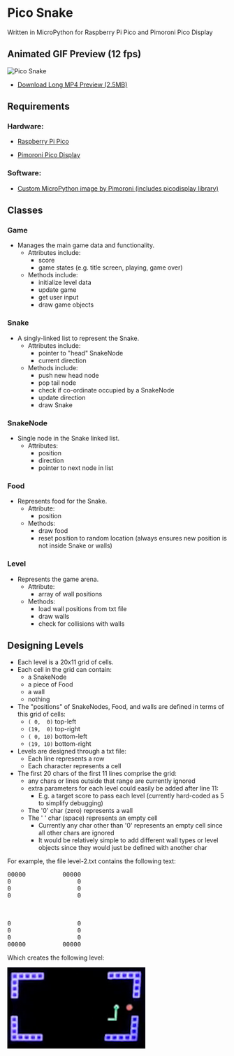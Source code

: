# Pico Snake
Written in MicroPython for Raspberry Pi Pico and Pimoroni Pico Display

## Animated GIF Preview (12 fps)
![Pico Snake](./img/pico-snake.gif)

*  [Download Long MP4 Preview (2.5MB)](https://github.com/coding418/pico-snake/blob/main/vid/pico-snake.mp4?raw=true)



## Requirements
### Hardware:

*  [Raspberry Pi Pico](https://www.raspberrypi.org/products/raspberry-pi-pico/)

*  [Pimoroni Pico Display](https://shop.pimoroni.com/products/pico-display-pack)

### Software:

*  [Custom MicroPython image by Pimoroni (includes picodisplay library)](https://github.com/pimoroni/pimoroni-pico/releases)

## Classes
### Game
* Manages the main game data and functionality.
	* Attributes include: 
		* score
		* game states (e.g. title screen, playing, game over)  
	* Methods include:
		* initialize level data
		* update game
		* get user input
		* draw game objects

### Snake
* A singly-linked list to represent the Snake.
	* Attributes include:
		* pointer to "head" SnakeNode
		* current direction
	* Methods include:
		* push new head node
		* pop tail node
		* check if co-ordinate occupied by a SnakeNode
		* update direction
		* draw Snake

### SnakeNode
* Single node in the Snake linked list. 
	* Attributes:
		* position
		* direction
		* pointer to next node in list

### Food
* Represents food for the Snake. 
	* Attribute: 
		* position
	* Methods:
		* draw food
		* reset position to random location (always ensures new position is not inside Snake or walls)

### Level
* Represents the game arena.
	* Attribute:
		* array of wall positions
	* Methods:
		* load wall positions from txt file
		* draw walls
		* check for collisions with walls


## Designing Levels
* Each level is a 20x11 grid of cells.
* Each cell in the grid can contain:
	* a SnakeNode
	* a piece of Food
	* a wall
	* nothing
* The "positions" of SnakeNodes, Food, and walls are defined in terms of this grid of cells:
	* `( 0,  0)` top-left 
	* `(19,  0)` top-right 
	* `( 0, 10)` bottom-left
	* `(19, 10)` bottom-right 
* Levels are designed through a txt file:
	* Each line represents a row
	* Each character represents a cell
* The first 20 chars of the first 11 lines comprise the grid:
	* any chars or lines outside that range are currently ignored
	* extra parameters for each level could easily be added after line 11:
		* E.g. a target score to pass each level (currently hard-coded as 5 to simplify debugging)
	* The '0' char (zero) represents a wall
	* The ' ' char (space) represents an empty cell
		* Currently any char other than '0' represents an empty cell since all other chars are ignored
		* It would be relatively simple to add different wall types or level objects since they would just be defined with another char

For example, the file level-2.txt contains the following text:
<pre>
00000          00000
0                  0
0                  0
0                  0
                    
                    
                    
0                  0
0                  0
0                  0
00000          00000
</pre>

Which creates the following level:

![Level 2 - Pico Snake](./img/level-2.png)